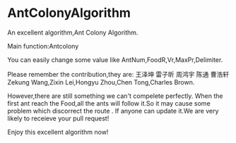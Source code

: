 # AntColonyAlgorithm
An excellent algorithm,Ant Colony Algorithm.

Main function:Antcolony

You can easily change some value like AntNum,FoodR,Vr,MaxPr,Delimiter.

Please remember the contribution,they are:
王泽坤 雷子昕 周鸿宇 陈通 曹浩轩
Zekung Wang,Zixin Lei,Hongyu Zhou,Chen Tong,Charles Brown.

However,there are still something we can't compelete perfectly.
When the first ant reach the Food,all the ants will follow it.So it may cause some problem which discorrect the route .
If anyone can update it.We are very likely to receieve your pull request!

Enjoy this excellent algorithm now!
